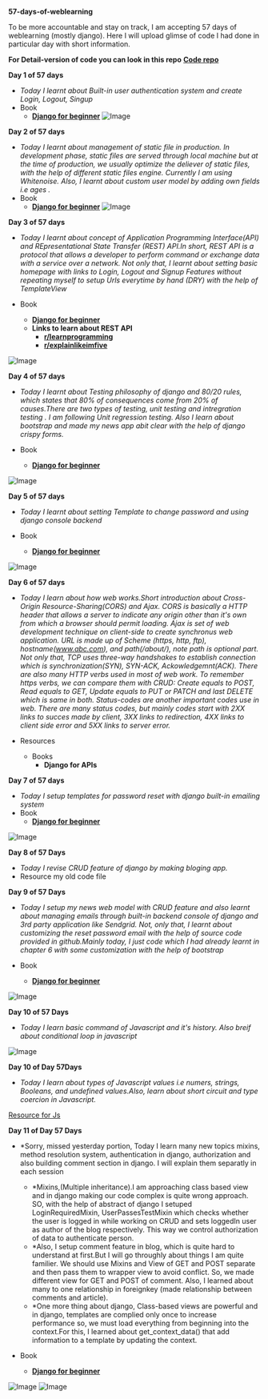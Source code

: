 **57-days-of-weblearning**

To be more accountable and stay on track, I am accepting 57 days of weblearning (mostly django).
Here I will upload glimse of code I had done in particular day with short information.

**For Detail-version of code you can look in this repo**
[**Code repo**](https://github.com/QuaackQuaack/learning-django)

**Day 1 of 57 days**
- *Today I learnt about Built-in user authentication system and create Login, Logout, Singup*
- Book
  - [**Django for beginner**](https://djangoforbeginners.com/introduction/)
![Image](https://github.com/QuaackQuaack/57-days-of-weblearning/blob/main/image/day1.jpg)

**Day 2 of 57 days**
- *Today I learnt about management of static file in production. In development phase, static files are served through local machine but at the time of production, we usually optimize the deliever of static files, with the help of different static files engine. Currently I am using Whitenoise. Also, I learnt about custom user model by adding own fields i.e ages .*
- Book
  - [**Django for beginner**](https://djangoforbeginners.com/introduction/)
![Image](https://github.com/QuaackQuaack/57-days-of-weblearning/blob/main/image/day2.jpg) 


**Day 3 of 57 days**
- *Today I learnt about concept of Application Programming Interface(API) and REpresentational State Transfer (REST) API.In short, REST API is a protocol that allows a developer to perform command or exchange data with a service over a network. Not only that, I learnt about setting basic homepage with links to Login, Logout and Signup Features without repeating myself to setup Urls everytime by hand (DRY) with the help of TemplateView*

- Book 
  - [**Django for beginner**](https://djangoforbeginners.com/introduction/)
  - **Links to learn about REST API**
    - [**r/learnprogramming**](https://www.reddit.com/r/learnprogramming/comments/apvqie/can_someone_please_explain_like_im_5what_a_rest/)
    - [**r/explainlikeimfive**](https://www.reddit.com/r/explainlikeimfive/comments/1fevr4/eli5_representational_state_transfer_rest_or/)

![Image](https://github.com/QuaackQuaack/57-days-of-weblearning/blob/main/image/day3.jpg) 


**Day 4 of 57 days**
- *Today I learnt about Testing philosophy of django and 80/20 rules, which states that 80% of consequences come from 20% of causes.There are two types of testing, unit testing and intregration testing . I am following Unit regression testing. Also I learn about bootstrap and made my news app abit clear with the help of django crispy forms.*

- Book
  - [**Django for beginner**](https://djangoforbeginners.com/introduction/)

![Image](https://github.com/QuaackQuaack/57-days-of-weblearning/blob/main/image/day4.png) 

**Day 5 of 57 days**
- *Today I learnt about setting Template to change password and using django console backend*

- Book
  - [**Django for beginner**](https://djangoforbeginners.com/introduction/)

![Image](https://github.com/QuaackQuaack/57-days-of-weblearning/blob/main/image/day5.png) 

**Day 6 of 57 days**
- *Today I learn about how web works.Short introduction about Cross-Origin Resource-Sharing(CORS) and Ajax. CORS is basically a HTTP header that allows a server to indicate any origin other than it's own from which a browser should permit loading. Ajax is set of web development technique on client-side to create synchronus web application. URL is made up of Scheme (https, http, ftp), hostname(www.abc.com), and path(/about/), note path is optional part. Not only that, TCP uses three-way handshakes to establish connection which is synchronization(SYN), SYN-ACK, Ackowledgemnt(ACK). There are also many HTTP verbs used in most of web work. To remember https verbs, we can compare them with CRUD: Create equals to POST, Read equals to GET, Update equals to PUT or PATCH and last DELETE which is same in both. Status-codes are another important codes use in web. There are many status codes, but mainly codes start with 2XX links to succes made by client, 3XX links to redirection, 4XX links to client side error and 5XX links to server error.*

- Resources
  - Books 
    - **Django for APIs**

**Day 7 of 57 days**
- *Today I setup templates for password reset with django built-in emailing system*
- Book
  - [**Django for beginner**](https://djangoforbeginners.com/introduction/)

![Image](https://github.com/QuaackQuaack/57-days-of-weblearning/blob/main/image/day7.png) 

**Day 8 of 57 Days**
- *Today I revise CRUD feature of django by making bloging app.*
- Resource my old code file

**Day 9 of 57 Days**
- *Today I setup my news web model with CRUD feature and also learnt about managing emails through built-in backend console of django and 3rd party application like Sendgrid. Not, only that, I learnt about customizing the reset password email with the help of source code provided in github.Mainly today, I just code which I had already learnt in chapter 6 with some customization with the help of bootstrap*

- Book
  - [**Django for beginner**](https://djangoforbeginners.com/introduction/)

![Image](https://github.com/QuaackQuaack/57-days-of-weblearning/blob/main/image/day9.png) 

**Day 10 of 57 Days**
- *Today I learn basic command of Javascript and it's history. Also breif about conditional loop in javascript*

![Image](https://github.com/QuaackQuaack/57-days-of-weblearning/blob/main/image/day10.png) 

**Day 10 of Day 57Days**
- *Today I learn about types of Javascript values i.e numers, strings, Booleans, and undefined values.Also, learn about short circuit and type coercion in Javascript.*

[Resource for Js](https://eloquentjavascript.net/index.html)

**Day 11 of Day 57 Days**
- *Sorry, missed yesterday portion, Today I learn many new topics mixins, method resolution system, authentication in django, authorization and also building comment section in django. I will explain them separatly in each session
  - *Mixins,(Multiple inheritance).I am approaching class based view and in django making our code complex is quite wrong approach. SO, with the help of abstract of django I setuped LoginRequiredMixin, UserPassesTestMixin which checks whether the user is logged in while working on CRUD and sets loggedIn user as author of the blog respectively. This way we control authorization of data to authenticate person. 
  - *Also, I setup comment feature in blog, which is quite hard to understand at first.But I will go throughly about things I am quite familier. We should use Mixins and View of GET and POST separate and then pass them to wrapper view to avoid conflict. So, we made different view for GET and POST of comment. Also, I learned about many to one relationship in foreignkey (made relationship between comments and article). 
  - *One more thing about django, Class-based views are powerful and in django, templates are complied only once to increase performance so, we must load everything from beginning into the context.For this, I learned about get_context_data() that add information to a template by updating the context.

- Book
  - [**Django for beginner**](https://djangoforbeginners.com/introduction/)

![Image](https://github.com/QuaackQuaack/57-days-of-weblearning/blob/main/image/day11.png) 
![Image](https://github.com/QuaackQuaack/57-days-of-weblearning/blob/main/image/day11b.png)

